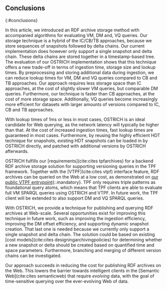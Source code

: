 ## Conclusions
{:#conclusions}

In this article, we introduced an RDF archive storage method with accompanied algorithms for evaluating VM, DM and, VQ queries.
Our storage technique is a hybrid of the IC/CB/TB approaches, because we store sequences of snapshots followed by delta chains.
Our current implementation does however only support a single snapshot and delta chain.
These delta chains are stored together in a timestamp-based tree.
The evaluation of our OSTRICH implementation shows that this technique offers a new trade-off in terms of ingestion time, storage size and lookup times.
By preprocessing and storing additional data during ingestion, we can reduce lookup times for VM, DM and VQ queries compared to CB and TB approaches.
Our approach requires less storage space than IC approaches, at the cost of slightly slower VM queries, but comparable DM queries.
Furthermore, our technique is faster than CB approaches, at the cost of more storage space.
Additionally, VQ queries become increasingly more efficient for datasets with larger amounts of versions compared to IC, CB and TB approaches.

With lookup times of 1ms or less in most cases, OSTRICH is an ideal candidate for Web querying,
as the network latency will typically be higher than that.
At the cost of increased ingestion times, fast lookup times are guaranteed in most cases.
Furthermore, by reusing the highly efficient HDT technique for snapshots,
existing HDT snapshots can be loaded in by OSTRICH directly, and patched with additional versions by OSTRICH afterwards.

OSTRICH fulfills our [requirements](cite:cites tpfarchives) for a backend RDF archive storage solution
for supporting versioning queries in the TPF framework.
Together with the [VTPF](cite:cites vtpf) interface feature, RDF archives can be queried on the Web at a low cost,
as demonstrated on [our public VTPF entrypoint](http://versioned.linkeddatafragments.org/bear){:.mandatory}.
TPF only requires triple patterns as foundational query atoms,
which means that TPF clients are able to evaluate full VM SPARQL queries using OSTRICH and VTPF.
In future work, the TPF client will be extended to also support DM and VQ SPARQL queries.

With OSTRICH, we provide a technique for publishing and querying RDF archives at Web-scale.
Several opportunities exist for improving this technique in future work,
such as improving the ingestion efficiency, improving the DM offset efficiency,
and supporting dynamic snapshot creation.
That last one is needed because we currently only support a single snapshot and delta chain.
The solution could be based on existing
[cost models](cite:cites designingarchivingpolicies) for determining whether a new snapshot or delta
should be created based on quantified time and space parameters.
Furthermore, branching and merging of different version chains can be investigated.

Our approach succeeds in reducing the cost for publishing RDF archives on the Web.
This lowers the barrier towards intelligent clients in the [Semantic Web](cite:cites semanticweb) that require *evolving* data,
with the goal of time-sensitive querying over the ever-evolving Web of data.
